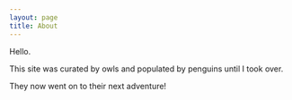```yaml
---
layout: page
title: About
---
```


Hello.

This site was curated by owls and populated by penguins until I took over. 

They now went on to their next adventure!
